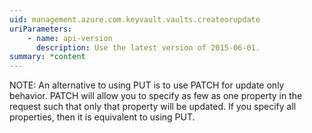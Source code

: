 ```yaml
---
uid: management.azure.com.keyvault.vaults.createorupdate
uriParameters:
    - name: api-version
      description: Use the latest version of 2015-06-01.
summary: *content
---
```


NOTE: An alternative to using PUT is to use PATCH for update only behavior. PATCH will allow you to specify as few as one property in the request such that only that property will be updated. If you specify all properties, then it is equivalent to using PUT.
